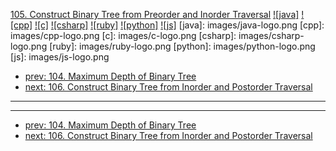 [105. Construct Binary Tree from Preorder and Inorder Traversal](https://leetcode.com/problems/construct-binary-tree-from-preorder-and-inorder-traversal/)
[![java]](https://github.com/leetcode-study-group/leetcode-java-solutions/blob/master/105-construct-binary-tree-from-preorder-and-inorder-traversal.md)
[![cpp]](https://github.com/leetcode-study-group/leetcode-cpp-solutions/blob/master/105-construct-binary-tree-from-preorder-and-inorder-traversal.md)
[![c]](https://github.com/leetcode-study-group/leetcode-c-solutions/blob/master/105-construct-binary-tree-from-preorder-and-inorder-traversal.md)
[![csharp]](https://github.com/leetcode-study-group/leetcode-csharp-solutions/blob/master/105-construct-binary-tree-from-preorder-and-inorder-traversal.md)
[![ruby]](https://github.com/leetcode-study-group/leetcode-ruby-solutions/blob/master/105-construct-binary-tree-from-preorder-and-inorder-traversal.md)
[![python]](https://github.com/leetcode-study-group/leetcode-python-solutions/blob/master/105-construct-binary-tree-from-preorder-and-inorder-traversal.md)
[![js]](https://github.com/leetcode-study-group/leetcode-js-solutions/blob/master/105-construct-binary-tree-from-preorder-and-inorder-traversal.md)
[java]: images/java-logo.png
[cpp]: images/cpp-logo.png
[c]: images/c-logo.png
[csharp]: images/csharp-logo.png
[ruby]: images/ruby-logo.png
[python]: images/python-logo.png
[js]: images/js-logo.png

- [prev: 104. Maximum Depth of Binary Tree](104-maximum-depth-of-binary-tree.md)
- [next: 106. Construct Binary Tree from Inorder and Postorder Traversal](106-construct-binary-tree-from-inorder-and-postorder-traversal.md)

---


---

- [prev: 104. Maximum Depth of Binary Tree](104-maximum-depth-of-binary-tree.md)
- [next: 106. Construct Binary Tree from Inorder and Postorder Traversal](106-construct-binary-tree-from-inorder-and-postorder-traversal.md)
